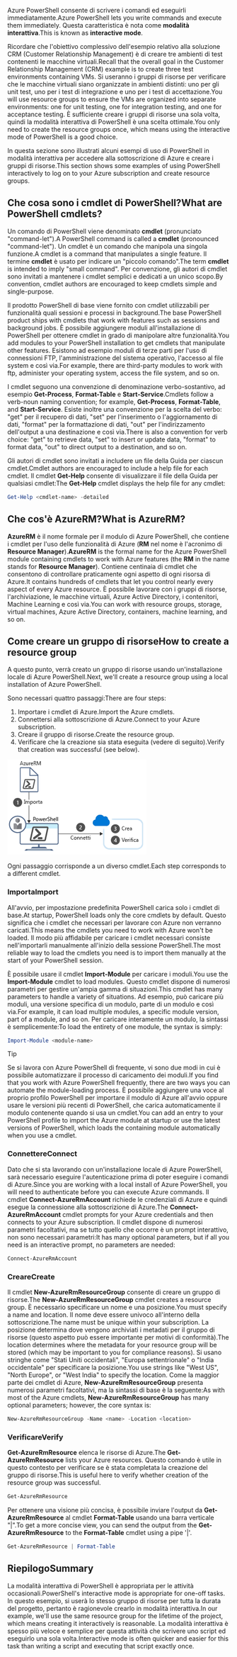 <span data-ttu-id="6b519-101">Azure PowerShell consente di scrivere i comandi ed eseguirli immediatamente.</span><span class="sxs-lookup"><span data-stu-id="6b519-101">Azure PowerShell lets you write commands and execute them immediately.</span></span> <span data-ttu-id="6b519-102">Questa caratteristica è nota come **modalità interattiva**.</span><span class="sxs-lookup"><span data-stu-id="6b519-102">This is known as **interactive mode**.</span></span>

<span data-ttu-id="6b519-103">Ricordare che l'obiettivo complessivo dell'esempio relativo alla soluzione CRM (Customer Relationship Management) è di creare tre ambienti di test contenenti le macchine virtuali.</span><span class="sxs-lookup"><span data-stu-id="6b519-103">Recall that the overall goal in the Customer Relationship Management (CRM) example is to create three test environments containing VMs.</span></span> <span data-ttu-id="6b519-104">Si useranno i gruppi di risorse per verificare che le macchine virtuali siano organizzate in ambienti distinti: uno per gli unit test, uno per i test di integrazione e uno per i test di accettazione.</span><span class="sxs-lookup"><span data-stu-id="6b519-104">You will use resource groups to ensure the VMs are organized into separate environments: one for unit testing, one for integration testing, and one for acceptance testing.</span></span> <span data-ttu-id="6b519-105">È sufficiente creare i gruppi di risorse una sola volta, quindi la modalità interattiva di PowerShell è una scelta ottimale.</span><span class="sxs-lookup"><span data-stu-id="6b519-105">You only need to create the resource groups once, which means using the interactive mode of PowerShell is a good choice.</span></span>

<span data-ttu-id="6b519-106">In questa sezione sono illustrati alcuni esempi di uso di PowerShell in modalità interattiva per accedere alla sottoscrizione di Azure e creare i gruppi di risorse.</span><span class="sxs-lookup"><span data-stu-id="6b519-106">This section shows some examples of using PowerShell interactively to log on to your Azure subscription and create resource groups.</span></span>

## <a name="what-are-powershell-cmdlets"></a><span data-ttu-id="6b519-107">Che cosa sono i cmdlet di PowerShell?</span><span class="sxs-lookup"><span data-stu-id="6b519-107">What are PowerShell cmdlets?</span></span>
<span data-ttu-id="6b519-108">Un comando di PowerShell viene denominato **cmdlet** (pronunciato "command-let").</span><span class="sxs-lookup"><span data-stu-id="6b519-108">A PowerShell command is called a **cmdlet** (pronounced "command-let").</span></span> <span data-ttu-id="6b519-109">Un cmdlet è un comando che manipola una singola funzione.</span><span class="sxs-lookup"><span data-stu-id="6b519-109">A cmdlet is a command that manipulates a single feature.</span></span> <span data-ttu-id="6b519-110">Il termine **cmdlet** è usato per indicare un "piccolo comando".</span><span class="sxs-lookup"><span data-stu-id="6b519-110">The term **cmdlet** is intended to imply "small command".</span></span> <span data-ttu-id="6b519-111">Per convenzione, gli autori di cmdlet sono invitati a mantenere i cmdlet semplici e dedicati a un unico scopo.</span><span class="sxs-lookup"><span data-stu-id="6b519-111">By convention, cmdlet authors are encouraged to keep cmdlets simple and single-purpose.</span></span>

<span data-ttu-id="6b519-112">Il prodotto PowerShell di base viene fornito con cmdlet utilizzabili per funzionalità quali sessioni e processi in background.</span><span class="sxs-lookup"><span data-stu-id="6b519-112">The base PowerShell product ships with cmdlets that work with features such as sessions and background jobs.</span></span> <span data-ttu-id="6b519-113">È possibile aggiungere moduli all'installazione di PowerShell per ottenere cmdlet in grado di manipolare altre funzionalità.</span><span class="sxs-lookup"><span data-stu-id="6b519-113">You add modules to your PowerShell installation to get cmdlets that manipulate other features.</span></span> <span data-ttu-id="6b519-114">Esistono ad esempio moduli di terze parti per l'uso di connessioni FTP, l'amministrazione del sistema operativo, l'accesso al file system e così via.</span><span class="sxs-lookup"><span data-stu-id="6b519-114">For example, there are third-party modules to work with ftp, administer your operating system, access the file system, and so on.</span></span>

<span data-ttu-id="6b519-115">I cmdlet seguono una convenzione di denominazione verbo-sostantivo, ad esempio **Get-Process**, **Format-Table** e **Start-Service**.</span><span class="sxs-lookup"><span data-stu-id="6b519-115">Cmdlets follow a verb-noun naming convention; for example, **Get-Process**, **Format-Table**, and **Start-Service**.</span></span> <span data-ttu-id="6b519-116">Esiste inoltre una convenzione per la scelta del verbo: "get" per il recupero di dati, "set" per l'inserimento o l'aggiornamento di dati, "format" per la formattazione di dati, "out" per l'indirizzamento dell'output a una destinazione e così via.</span><span class="sxs-lookup"><span data-stu-id="6b519-116">There is also a convention for verb choice: "get" to retrieve data, "set" to insert or update data, "format" to format data, "out" to direct output to a destination, and so on.</span></span>

<span data-ttu-id="6b519-117">Gli autori di cmdlet sono invitati a includere un file della Guida per ciascun cmdlet.</span><span class="sxs-lookup"><span data-stu-id="6b519-117">Cmdlet authors are encouraged to include a help file for each cmdlet.</span></span> <span data-ttu-id="6b519-118">Il cmdlet **Get-Help** consente di visualizzare il file della Guida per qualsiasi cmdlet:</span><span class="sxs-lookup"><span data-stu-id="6b519-118">The **Get-Help** cmdlet displays the help file for any cmdlet:</span></span>

```powershell
Get-Help <cmdlet-name> -detailed
```

## <a name="what-is-azurerm"></a><span data-ttu-id="6b519-119">Che cos'è AzureRM?</span><span class="sxs-lookup"><span data-stu-id="6b519-119">What is AzureRM?</span></span>
<span data-ttu-id="6b519-120">**AzureRM** è il nome formale per il modulo di Azure PowerShell, che contiene i cmdlet per l'uso delle funzionalità di Azure (**RM** nel nome è l'acronimo di **Resource Manager**).</span><span class="sxs-lookup"><span data-stu-id="6b519-120">**AzureRM** is the formal name for the Azure PowerShell module containing cmdlets to work with Azure features (the **RM** in the name stands for **Resource Manager**).</span></span> <span data-ttu-id="6b519-121">Contiene centinaia di cmdlet che consentono di controllare praticamente ogni aspetto di ogni risorsa di Azure.</span><span class="sxs-lookup"><span data-stu-id="6b519-121">It contains hundreds of cmdlets that let you control nearly every aspect of every Azure resource.</span></span> <span data-ttu-id="6b519-122">È possibile lavorare con i gruppi di risorse, l'archiviazione, le macchine virtuali, Azure Active Directory, i contenitori, Machine Learning e così via.</span><span class="sxs-lookup"><span data-stu-id="6b519-122">You can work with resource groups, storage, virtual machines, Azure Active Directory, containers, machine learning, and so on.</span></span>

## <a name="how-to-create-a-resource-group"></a><span data-ttu-id="6b519-123">Come creare un gruppo di risorse</span><span class="sxs-lookup"><span data-stu-id="6b519-123">How to create a resource group</span></span>
<span data-ttu-id="6b519-124">A questo punto, verrà creato un gruppo di risorse usando un'installazione locale di Azure PowerShell.</span><span class="sxs-lookup"><span data-stu-id="6b519-124">Next, we'll create a resource group using a local installation of Azure PowerShell.</span></span> 

<span data-ttu-id="6b519-125">Sono necessari quattro passaggi:</span><span class="sxs-lookup"><span data-stu-id="6b519-125">There are four steps:</span></span> 
1. <span data-ttu-id="6b519-126">Importare i cmdlet di Azure.</span><span class="sxs-lookup"><span data-stu-id="6b519-126">Import the Azure cmdlets.</span></span>
1. <span data-ttu-id="6b519-127">Connettersi alla sottoscrizione di Azure.</span><span class="sxs-lookup"><span data-stu-id="6b519-127">Connect to your Azure subscription.</span></span>
1. <span data-ttu-id="6b519-128">Creare il gruppo di risorse.</span><span class="sxs-lookup"><span data-stu-id="6b519-128">Create the resource group.</span></span>
1. <span data-ttu-id="6b519-129">Verificare che la creazione sia stata eseguita (vedere di seguito).</span><span class="sxs-lookup"><span data-stu-id="6b519-129">Verify that creation was successful (see below).</span></span>

![Procedura per creare una risorsa in Azure usando Azure PowerShell](../media/5-create-resource-overview.png)

<span data-ttu-id="6b519-131">Ogni passaggio corrisponde a un diverso cmdlet.</span><span class="sxs-lookup"><span data-stu-id="6b519-131">Each step corresponds to a different cmdlet.</span></span>

### <a name="import"></a><span data-ttu-id="6b519-132">Importa</span><span class="sxs-lookup"><span data-stu-id="6b519-132">Import</span></span>
<span data-ttu-id="6b519-133">All'avvio, per impostazione predefinita PowerShell carica solo i cmdlet di base.</span><span class="sxs-lookup"><span data-stu-id="6b519-133">At startup, PowerShell loads only the core cmdlets by default.</span></span> <span data-ttu-id="6b519-134">Questo significa che i cmdlet che necessari per lavorare con Azure non verranno caricati.</span><span class="sxs-lookup"><span data-stu-id="6b519-134">This means the cmdlets you need to work with Azure won't be loaded.</span></span> <span data-ttu-id="6b519-135">Il modo più affidabile per caricare i cmdlet necessari consiste nell'importarli manualmente all'inizio della sessione PowerShell.</span><span class="sxs-lookup"><span data-stu-id="6b519-135">The most reliable way to load the cmdlets you need is to import them manually at the start of your PowerShell session.</span></span>

<span data-ttu-id="6b519-136">È possibile usare il cmdlet **Import-Module** per caricare i moduli.</span><span class="sxs-lookup"><span data-stu-id="6b519-136">You use the **Import-Module** cmdlet to load modules.</span></span> <span data-ttu-id="6b519-137">Questo cmdlet dispone di numerosi parametri per gestire un'ampia gamma di situazioni.</span><span class="sxs-lookup"><span data-stu-id="6b519-137">This cmdlet has many parameters to handle a variety of situations.</span></span> <span data-ttu-id="6b519-138">Ad esempio, può caricare più moduli, una versione specifica di un modulo, parte di un modulo e così via.</span><span class="sxs-lookup"><span data-stu-id="6b519-138">For example, it can load multiple modules, a specific module version, part of a module, and so on.</span></span> <span data-ttu-id="6b519-139">Per caricare interamente un modulo, la sintassi è semplicemente:</span><span class="sxs-lookup"><span data-stu-id="6b519-139">To load the entirety of one module, the syntax is simply:</span></span>

```powershell
Import-Module <module-name>
```

> [!TIP]
> <span data-ttu-id="6b519-140">Se si lavora con Azure PowerShell di frequente, vi sono due modi in cui è possibile automatizzare il processo di caricamento dei moduli.</span><span class="sxs-lookup"><span data-stu-id="6b519-140">If you find that you work with Azure PowerShell frequently, there are two ways you can automate the module-loading process.</span></span> <span data-ttu-id="6b519-141">È possibile aggiungere una voce al proprio profilo PowerShell per importare il modulo di Azure all'avvio oppure usare le versioni più recenti di PowerShell, che carica automaticamente il modulo contenente quando si usa un cmdlet.</span><span class="sxs-lookup"><span data-stu-id="6b519-141">You can add an entry to your PowerShell profile to import the Azure module at startup or use the latest versions of PowerShell, which loads the containing module automatically when you use a cmdlet.</span></span>

### <a name="connect"></a><span data-ttu-id="6b519-142">Connettere</span><span class="sxs-lookup"><span data-stu-id="6b519-142">Connect</span></span>
<span data-ttu-id="6b519-143">Dato che si sta lavorando con un'installazione locale di Azure PowerShell, sarà necessario eseguire l'autenticazione prima di poter eseguire i comandi di Azure.</span><span class="sxs-lookup"><span data-stu-id="6b519-143">Since you are working with a local install of Azure PowerShell, you will need to authenticate before you can execute Azure commands.</span></span> <span data-ttu-id="6b519-144">Il cmdlet **Connect-AzureRmAccount** richiede le credenziali di Azure e quindi esegue la connessione alla sottoscrizione di Azure.</span><span class="sxs-lookup"><span data-stu-id="6b519-144">The **Connect-AzureRmAccount** cmdlet prompts for your Azure credentials and then connects to your Azure subscription.</span></span> <span data-ttu-id="6b519-145">Il cmdlet dispone di numerosi parametri facoltativi, ma se tutto quello che occorre è un prompt interattivo, non sono necessari parametri:</span><span class="sxs-lookup"><span data-stu-id="6b519-145">It has many optional parameters, but if all you need is an interactive prompt, no parameters are needed:</span></span>

```powershell
Connect-AzureRmAccount
```

### <a name="create"></a><span data-ttu-id="6b519-146">Creare</span><span class="sxs-lookup"><span data-stu-id="6b519-146">Create</span></span>
<span data-ttu-id="6b519-147">Il cmdlet **New-AzureRmResourceGroup** consente di creare un gruppo di risorse.</span><span class="sxs-lookup"><span data-stu-id="6b519-147">The **New-AzureRmResourceGroup** cmdlet creates a resource group.</span></span> <span data-ttu-id="6b519-148">È necessario specificare un nome e una posizione.</span><span class="sxs-lookup"><span data-stu-id="6b519-148">You must specify a name and location.</span></span> <span data-ttu-id="6b519-149">Il nome deve essere univoco all'interno della sottoscrizione.</span><span class="sxs-lookup"><span data-stu-id="6b519-149">The name must be unique within your subscription.</span></span> <span data-ttu-id="6b519-150">La posizione determina dove vengono archiviati i metadati per il gruppo di risorse (questo aspetto può essere importante per motivi di conformità).</span><span class="sxs-lookup"><span data-stu-id="6b519-150">The location determines where the metadata for your resource group will be stored (which may be important to you for compliance reasons).</span></span> <span data-ttu-id="6b519-151">Si usano stringhe come "Stati Uniti occidentali", "Europa settentrionale" o "India occidentale" per specificare la posizione.</span><span class="sxs-lookup"><span data-stu-id="6b519-151">You use strings like "West US", "North Europe", or "West India" to specify the location.</span></span> <span data-ttu-id="6b519-152">Come la maggior parte dei cmdlet di Azure, **New-AzureRmResourceGroup** presenta numerosi parametri facoltativi, ma la sintassi di base è la seguente:</span><span class="sxs-lookup"><span data-stu-id="6b519-152">As with most of the Azure cmdlets, **New-AzureRmResourceGroup** has many optional parameters; however, the core syntax is:</span></span>

```powershell
New-AzureRmResourceGroup -Name <name> -Location <location>
```

### <a name="verify"></a><span data-ttu-id="6b519-153">Verificare</span><span class="sxs-lookup"><span data-stu-id="6b519-153">Verify</span></span>
<span data-ttu-id="6b519-154">**Get-AzureRmResource** elenca le risorse di Azure.</span><span class="sxs-lookup"><span data-stu-id="6b519-154">The **Get-AzureRmResource** lists your Azure resources.</span></span> <span data-ttu-id="6b519-155">Questo comando è utile in questo contesto per verificare se è stata completata la creazione del gruppo di risorse.</span><span class="sxs-lookup"><span data-stu-id="6b519-155">This is useful here to verify whether creation of the resource group was successful.</span></span>

```powershell
Get-AzureRmResource
```

<span data-ttu-id="6b519-156">Per ottenere una visione più concisa, è possibile inviare l'output da **Get-AzureRmResource** al cmdlet **Format-Table** usando una barra verticale "|".</span><span class="sxs-lookup"><span data-stu-id="6b519-156">To get a more concise view, you can send the output from the **Get-AzureRmResource** to the **Format-Table** cmdlet using a pipe '|'.</span></span>

```powershell
Get-AzureRmResource | Format-Table
```

## <a name="summary"></a><span data-ttu-id="6b519-157">Riepilogo</span><span class="sxs-lookup"><span data-stu-id="6b519-157">Summary</span></span>
<span data-ttu-id="6b519-158">La modalità interattiva di PowerShell è appropriata per le attività occasionali.</span><span class="sxs-lookup"><span data-stu-id="6b519-158">PowerShell's interactive mode is appropriate for one-off tasks.</span></span> <span data-ttu-id="6b519-159">In questo esempio, si userà lo stesso gruppo di risorse per tutta la durata del progetto, pertanto è ragionevole crearlo in modalità interattiva.</span><span class="sxs-lookup"><span data-stu-id="6b519-159">In our example, we'll use the same resource group for the lifetime of the project, which means creating it interactively is reasonable.</span></span> <span data-ttu-id="6b519-160">La modalità interattiva è spesso più veloce e semplice per questa attività che scrivere uno script ed eseguirlo una sola volta.</span><span class="sxs-lookup"><span data-stu-id="6b519-160">Interactive mode is often quicker and easier for this task than writing a script and executing that script exactly once.</span></span>
